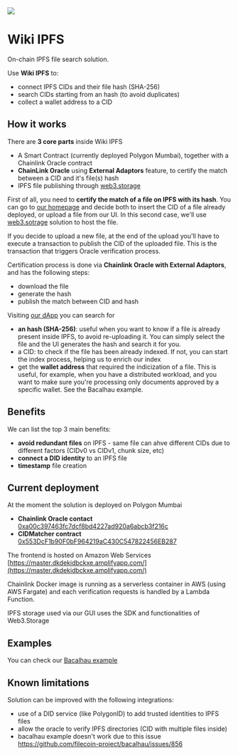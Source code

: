 <img src="https://user-images.githubusercontent.com/12898752/202768591-522fe826-876e-45df-9966-cafcc5d098b4.png"/>

# Wiki IPFS

On-chain IPFS file search solution. 

Use **Wiki IPFS** to:
* connect IPFS CIDs and their file hash (SHA-256)
* search CIDs starting from an hash (to avoid duplicates)
* collect a wallet address to a CID

## How it works

There are **3 core parts** inside Wiki IPFS
* A Smart Contract (currently deployed Polygon Mumbai), together with a Chainlink Oracle contract
* **ChainLink Oracle** using **External Adaptors** feature, to certify the match between a CID and it's file(s) hash
* IPFS file publishing through [web3.storage](https://web3.storage/)

First of all, you need to **certify the match of a file on IPFS with its hash**. 
You can go to [our homepage](https://master.dkdekidbckxe.amplifyapp.com/) and decide both to insert the CID of a file already deployed, 
or upload a file from our UI. In this second case, we'll use [web3.sotrage](https://web3.storage/) solution to host the file. 

If you decide to upload a new file, at the end of the upload you'll have to execute a transaction to publish 
the CID of the uploaded file. This is the transaction that triggers Oracle verification process.

Certification process is done via **Chainlink Oracle with External Adaptors**, and has the following steps:
* download the file
* generate the hash
* publish the match between CID and hash

Visiting [our dApp](https://master.dkdekidbckxe.amplifyapp.com/) you can search for
* **an hash (SHA-256)**: useful when you want to know if a file is already present inside IPFS, to avoid re-uploading it. You can simply select the file and the UI generates the hash and search it for you.
* a CID: to check if the file has been already indexed. If not, you can start the index process, helping us to enrich our index
* get the **wallet address** that required the indicization of a file. This is useful, for example, when you have a distributed workload, 
and you want to make sure you're processing only documents approved by a specific wallet. See the Bacalhau example.

## Benefits

We can list the top 3 main benefits:
* **avoid redundant files** on IPFS - same file can ahve different CIDs due to different factors (CIDv0 vs CIDv1, chunk size, etc)
* **connect a DID identity** to an IPFS file
* **timestamp** file creation

## Current deployment

At the moment the solution is deployed on Polygon Mumbai

* **Chainlink Oracle contact** [0xa00c397463fc7dcf8bd4227ad920a6abcb3f216c](https://mumbai.polygonscan.com/address/0xa00c397463fc7dcf8bd4227ad920a6abcb3f216c)
* **CIDMatcher contract** [0x553DcF1b90F0bF964219aC430C547822456EB287](https://mumbai.polygonscan.com/address/0x553DcF1b90F0bF964219aC430C547822456EB287)

The frontend is hosted on Amazon Web Services [https://master.dkdekidbckxe.amplifyapp.com/](https://master.dkdekidbckxe.amplifyapp.com/)

Chainlink Docker image is running as a serverless container in AWS (using AWS Fargate) and each verification requests is handled by a Lambda Function.

IPFS storage used via our GUI uses the SDK and functionalities of Web3.Storage

## Examples

You can check our [Bacalhau example](https://github.com/fedecastelli/wiki-ipfs/tree/master/bacalhau)

## Known limitations

Solution can be improved with the following integrations:
* use of a DID service (like PolygonID) to add trusted identities to IPFS files
* allow the oracle to verify IPFS directories (CID with multiple files inside)
* bacalhau example doesn't work due to this issue https://github.com/filecoin-project/bacalhau/issues/856


